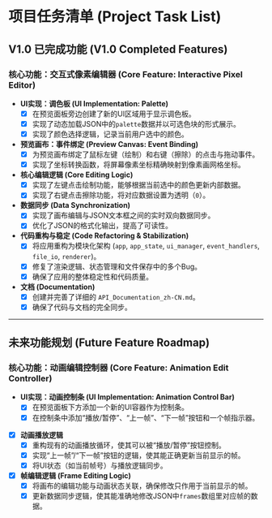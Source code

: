 # 项目任务清单 (Project Task List)

## V1.0 已完成功能 (V1.0 Completed Features)

### 核心功能：交互式像素编辑器 (Core Feature: Interactive Pixel Editor)
- **UI实现：调色板 (UI Implementation: Palette)**
    - [x] 在预览面板旁边创建了新的UI区域用于显示调色板。
    - [x] 实现了动态加载JSON中的`palette`数据并以可选色块的形式展示。
    - [x] 实现了颜色选择逻辑，记录当前用户选中的颜色。

- **预览画布：事件绑定 (Preview Canvas: Event Binding)**
    - [x] 为预览画布绑定了鼠标左键（绘制）和右键（擦除）的点击与拖动事件。
    - [x] 实现了坐标转换函数，将屏幕像素坐标精确映射到像素画网格坐标。

- **核心编辑逻辑 (Core Editing Logic)**
    - [x] 实现了左键点击绘制功能，能够根据当前选中的颜色更新内部数据。
    - [x] 实现了右键点击擦除功能，将对应数据设置为透明（`0`）。

- **数据同步 (Data Synchronization)**
    - [x] 实现了画布编辑与JSON文本框之间的实时双向数据同步。
    - [x] 优化了JSON的格式化输出，提高了可读性。

- **代码重构与稳定 (Code Refactoring & Stabilization)**
    - [x] 将应用重构为模块化架构 (`app`, `app_state`, `ui_manager`, `event_handlers`, `file_io`, `renderer`)。
    - [x] 修复了渲染逻辑、状态管理和文件保存中的多个Bug。
    - [x] 确保了应用的整体稳定性和代码质量。

- **文档 (Documentation)**
    - [x] 创建并完善了详细的 `API_Documentation_zh-CN.md`。
    - [x] 确保了代码与文档的完全同步。

---

## 未来功能规划 (Future Feature Roadmap)

### 核心功能：动画编辑控制器 (Core Feature: Animation Edit Controller)
- **UI实现：动画控制条 (UI Implementation: Animation Control Bar)**
    - [x] 在预览面板下方添加一个新的UI容器作为控制条。
    - [x] 在控制条中添加“播放/暂停”、“上一帧”、“下一帧”按钮和一个帧指示器。

- [x] **动画播放逻辑**
    - [x] 重构现有的动画播放循环，使其可以被“播放/暂停”按钮控制。
    - [x] 实现“上一帧”/“下一帧”按钮的逻辑，使其能正确更新当前显示的帧。
    - [x] 将UI状态（如当前帧号）与播放逻辑同步。

- [x] **帧编辑逻辑 (Frame Editing Logic)**
    - [x] 将画布的编辑功能与动画状态关联，确保修改只作用于当前显示的帧。
    - [x] 更新数据同步逻辑，使其能准确地修改JSON中`frames`数组里对应帧的数据。